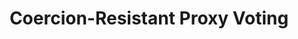 ---
title: "Coercion-Resistant Proxy Voting"
collection: publications
type: publications
permalink: /publications/2016-05-Coercion-Resistant-Proxy-Voting
venue: 'ICT Systems Security and Privacy Protection - 31st IFIP TC 11 International Conference (IFIP SEC 2016)'
pages: '3-16'
publisher: 'Springer'
year: '2016'
paperurl: 'https://doi.org/10.1007/978-3-319-33630-5\_1'
citation: ' Oksana Kulyk,  Stephan Neumann,  Karola Marky,  <b>Jurlind Budurushi</b>,  Melanie Volkamer</br> ICT Systems Security and Privacy Protection - 31st IFIP TC 11 International Conference (IFIP SEC 2016)'
---